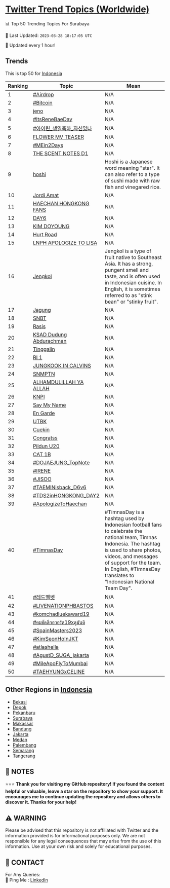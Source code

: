 [Twitter Trend Topics (Worldwide)](https://github.com/ErcinDedeoglu/Twitter-Trend-Topics)
==========


📊 Top 50 Trending Topics For Surabaya

📆 Last Updated: `2023-03-28 18:17:05 UTC`

🔧 Updated every 1 hour!


## Trends

This is top 50 for [Indonesia](</Indonesia>)

| Ranking | Topic | Mean |
| ------- | ------------ | ------------ |
| 1 | [#Airdrop](http://twitter.com/search?q=%23Airdrop) | N/A |
| 2 | [#Bitcoin](http://twitter.com/search?q=%23Bitcoin) | N/A |
| 3 | [jeno](http://twitter.com/search?q=jeno) | N/A |
| 4 | [#ItsReneBaeDay](http://twitter.com/search?q=%23ItsReneBaeDay) | N/A |
| 5 | [#아이린_생일축하_자신있나](http://twitter.com/search?q=%23%ec%95%84%ec%9d%b4%eb%a6%b0_%ec%83%9d%ec%9d%bc%ec%b6%95%ed%95%98_%ec%9e%90%ec%8b%a0%ec%9e%88%eb%82%98) | N/A |
| 6 | [FLOWER MV TEASER](http://twitter.com/search?q=FLOWER+MV+TEASER) | N/A |
| 7 | [#MEin2Days](http://twitter.com/search?q=%23MEin2Days) | N/A |
| 8 | [THE SCENT NOTES D1](http://twitter.com/search?q=THE+SCENT+NOTES+D1) | N/A |
| 9 | [hoshi](http://twitter.com/search?q=hoshi) | Hoshi is a Japanese word meaning "star". It can also refer to a type of sushi made with raw fish and vinegared rice. |
| 10 | [Jordi Amat](http://twitter.com/search?q=Jordi+Amat) | N/A |
| 11 | [HAECHAN HONGKONG FANS](http://twitter.com/search?q=HAECHAN+HONGKONG+FANS) | N/A |
| 12 | [DAY6](http://twitter.com/search?q=DAY6) | N/A |
| 13 | [KIM DOYOUNG](http://twitter.com/search?q=KIM+DOYOUNG) | N/A |
| 14 | [Hurt Road](http://twitter.com/search?q=Hurt+Road) | N/A |
| 15 | [LNPH APOLOGIZE TO LISA](http://twitter.com/search?q=LNPH+APOLOGIZE+TO+LISA) | N/A |
| 16 | [Jengkol](http://twitter.com/search?q=Jengkol) | Jengkol is a type of fruit native to Southeast Asia. It has a strong, pungent smell and taste, and is often used in Indonesian cuisine. In English, it is sometimes referred to as "stink bean" or "stinky fruit". |
| 17 | [Jagung](http://twitter.com/search?q=Jagung) | N/A |
| 18 | [SNBT](http://twitter.com/search?q=SNBT) | N/A |
| 19 | [Rasis](http://twitter.com/search?q=Rasis) | N/A |
| 20 | [KSAD Dudung Abdurachman](http://twitter.com/search?q=KSAD+Dudung+Abdurachman) | N/A |
| 21 | [Tinggalin](http://twitter.com/search?q=Tinggalin) | N/A |
| 22 | [RI 1](http://twitter.com/search?q=RI+1) | N/A |
| 23 | [JUNGKOOK IN CALVINS](http://twitter.com/search?q=JUNGKOOK+IN+CALVINS) | N/A |
| 24 | [SNMPTN](http://twitter.com/search?q=SNMPTN) | N/A |
| 25 | [ALHAMDULILLAH YA ALLAH](http://twitter.com/search?q=ALHAMDULILLAH+YA+ALLAH) | N/A |
| 26 | [KNPI](http://twitter.com/search?q=KNPI) | N/A |
| 27 | [Say My Name](http://twitter.com/search?q=Say+My+Name) | N/A |
| 28 | [En Garde](http://twitter.com/search?q=En+Garde) | N/A |
| 29 | [UTBK](http://twitter.com/search?q=UTBK) | N/A |
| 30 | [Cuekin](http://twitter.com/search?q=Cuekin) | N/A |
| 31 | [Congratss](http://twitter.com/search?q=Congratss) | N/A |
| 32 | [Pildun U20](http://twitter.com/search?q=Pildun+U20) | N/A |
| 33 | [CAT 1B](http://twitter.com/search?q=CAT+1B) | N/A |
| 34 | [#DOJAEJUNG_TopNote](http://twitter.com/search?q=%23DOJAEJUNG_TopNote) | N/A |
| 35 | [#IRENE](http://twitter.com/search?q=%23IRENE) | N/A |
| 36 | [#JISOO](http://twitter.com/search?q=%23JISOO) | N/A |
| 37 | [#TAEMINisback_D6v6](http://twitter.com/search?q=%23TAEMINisback_D6v6) | N/A |
| 38 | [#TDS2inHONGKONG_DAY2](http://twitter.com/search?q=%23TDS2inHONGKONG_DAY2) | N/A |
| 39 | [#ApologizeToHaechan](http://twitter.com/search?q=%23ApologizeToHaechan) | N/A |
| 40 | [#TimnasDay](http://twitter.com/search?q=%23TimnasDay) | #TimnasDay is a hashtag used by Indonesian football fans to celebrate the national team, Timnas Indonesia. The hashtag is used to share photos, videos, and messages of support for the team. In English, #TimnasDay translates to "Indonesian National Team Day". |
| 41 | [#레드벨벳](http://twitter.com/search?q=%23%eb%a0%88%eb%93%9c%eb%b2%a8%eb%b2%b3) | N/A |
| 42 | [#LIVENATIONPHBASTOS](http://twitter.com/search?q=%23LIVENATIONPHBASTOS) | N/A |
| 43 | [#komchadluekaward19](http://twitter.com/search?q=%23komchadluekaward19) | N/A |
| 44 | [#คมชัดลึกอวอร์ด19xดูมันดิ](http://twitter.com/search?q=%23%e0%b8%84%e0%b8%a1%e0%b8%8a%e0%b8%b1%e0%b8%94%e0%b8%a5%e0%b8%b6%e0%b8%81%e0%b8%ad%e0%b8%a7%e0%b8%ad%e0%b8%a3%e0%b9%8c%e0%b8%9419x%e0%b8%94%e0%b8%b9%e0%b8%a1%e0%b8%b1%e0%b8%99%e0%b8%94%e0%b8%b4) | N/A |
| 45 | [#SpainMasters2023](http://twitter.com/search?q=%23SpainMasters2023) | N/A |
| 46 | [#KimSeonHoInJKT](http://twitter.com/search?q=%23KimSeonHoInJKT) | N/A |
| 47 | [#atlashella](http://twitter.com/search?q=%23atlashella) | N/A |
| 48 | [#AgustD_SUGA_jakarta](http://twitter.com/search?q=%23AgustD_SUGA_jakarta) | N/A |
| 49 | [#MileApoFlyToMumbai](http://twitter.com/search?q=%23MileApoFlyToMumbai) | N/A |
| 50 | [#TAEHYUNGxCELINE](http://twitter.com/search?q=%23TAEHYUNGxCELINE) | N/A |



## Other Regions in [Indonesia](</Indonesia>)

* [Bekasi](</Indonesia/Bekasi.md>)
* [Depok](</Indonesia/Depok.md>)
* [Pekanbaru](</Indonesia/Pekanbaru.md>)
* [Surabaya](</Indonesia/Surabaya.md>)
* [Makassar](</Indonesia/Makassar.md>)
* [Bandung](</Indonesia/Bandung.md>)
* [Jakarta](</Indonesia/Jakarta.md>)
* [Medan](</Indonesia/Medan.md>)
* [Palembang](</Indonesia/Palembang.md>)
* [Semarang](</Indonesia/Semarang.md>)
* [Tangerang](</Indonesia/Tangerang.md>)



## 📝 NOTES

⭐⭐⭐ **Thank you for visiting my GitHub repository! If you found the content helpful or valuable, leave a star on the repository to show your support. It encourages me to continue updating the repository and allows others to discover it. Thanks for your help!**


## ⚠️ WARNING

Please be advised that this repository is not affiliated with Twitter and the information provided is for informational purposes only. We are not responsible for any legal consequences that may arise from the use of this information. Use at your own risk and solely for educational purposes.


## 📨 CONTACT

 For Any Queries:  
            🏓 Ping Me : [LinkedIn](https://www.linkedin.com/in/ercindedeoglu/)

